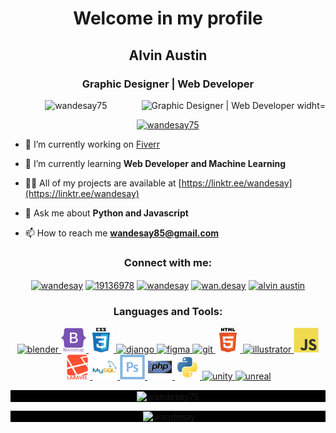 <h1 align="center">Welcome in my profile</h1>
<h2 align="center">Alvin Austin</h1>
<h3 align="center">Graphic Designer | Web Developer</h3>
<img align="right" alt="Graphic Designer | Web Developer widht="400" src="https://cdn.dribbble.com/users/729829/screenshots/2712522/galshir.gif">

<p align="center"> <img src="https://komarev.com/ghpvc/?username=wandesay75&label=Profile%20views&color=0e75b6&style=flat" alt="wandesay75" /> </p>

<p align="center"> <a href="https://github.com/ryo-ma/github-profile-trophy"><img src="https://github-profile-trophy.vercel.app/?username=wandesay75&theme=onedark" alt="wandesay75" /></a> </p>


- 🔭 I’m currently working on [Fiverr](https://www.fiverr.com/wandesay)

- 🌱 I’m currently learning **Web Developer and Machine Learning**

- 👨‍💻 All of my projects are available at [https://linktr.ee/wandesay](https://linktr.ee/wandesay)

- 💬 Ask me about **Python and Javascript**

- 📫 How to reach me **wandesay85@gmail.com**

<h3 align="center">Connect with me:</h3>
<p align="center">
<a href="https://linkedin.com/in/wandesay" target="_blank"><img align="center" src="https://raw.githubusercontent.com/rahuldkjain/github-profile-readme-generator/master/src/images/icons/Social/linked-in-alt.svg" alt="wandesay" height="30" width="40" /></a>
<a href="https://stackoverflow.com/users/19136978" target="_blank"><img align="center" src="https://raw.githubusercontent.com/rahuldkjain/github-profile-readme-generator/master/src/images/icons/Social/stack-overflow.svg" alt="19136978" height="30" width="40" /></a>
<a href="https://fb.com/wandesay" target="_blank"><img align="center" src="https://raw.githubusercontent.com/rahuldkjain/github-profile-readme-generator/master/src/images/icons/Social/facebook.svg" alt="wandesay" height="30" width="40" /></a>
<a href="https://instagram.com/wan.desay" target="_blank"><img align="center" src="https://raw.githubusercontent.com/rahuldkjain/github-profile-readme-generator/master/src/images/icons/Social/instagram.svg" alt="wan.desay" height="30" width="40" /></a>
<a href="https://www.youtube.com/c/alvin austin" target="_blank"><img align="center" src="https://raw.githubusercontent.com/rahuldkjain/github-profile-readme-generator/master/src/images/icons/Social/youtube.svg" alt="alvin austin" height="30" width="40" /></a>
</p>

<h3 align="center">Languages and Tools:</h3>
<p align="center"> <a href="https://www.blender.org/" target="_blank" rel="noreferrer"> <img src="https://download.blender.org/branding/community/blender_community_badge_white.svg" alt="blender" width="40" height="40"/> </a> <a href="https://getbootstrap.com" target="_blank" rel="noreferrer"> <img src="https://raw.githubusercontent.com/devicons/devicon/master/icons/bootstrap/bootstrap-plain-wordmark.svg" alt="bootstrap" width="40" height="40"/> </a> <a href="https://www.w3schools.com/css/" target="_blank" rel="noreferrer"> <img src="https://raw.githubusercontent.com/devicons/devicon/master/icons/css3/css3-original-wordmark.svg" alt="css3" width="40" height="40"/> </a> <a href="https://www.djangoproject.com/" target="_blank" rel="noreferrer"> <img src="https://cdn.worldvectorlogo.com/logos/django.svg" alt="django" width="40" height="40"/> </a> <a href="https://www.figma.com/" target="_blank" rel="noreferrer"> <img src="https://www.vectorlogo.zone/logos/figma/figma-icon.svg" alt="figma" width="40" height="40"/> </a> <a href="https://git-scm.com/" target="_blank" rel="noreferrer"> <img src="https://www.vectorlogo.zone/logos/git-scm/git-scm-icon.svg" alt="git" width="40" height="40"/> </a> <a href="https://www.w3.org/html/" target="_blank" rel="noreferrer"> <img src="https://raw.githubusercontent.com/devicons/devicon/master/icons/html5/html5-original-wordmark.svg" alt="html5" width="40" height="40"/> </a> <a href="https://www.adobe.com/in/products/illustrator.html" target="_blank" rel="noreferrer"> <img src="https://www.vectorlogo.zone/logos/adobe_illustrator/adobe_illustrator-icon.svg" alt="illustrator" width="40" height="40"/> </a> <a href="https://developer.mozilla.org/en-US/docs/Web/JavaScript" target="_blank" rel="noreferrer"> <img src="https://raw.githubusercontent.com/devicons/devicon/master/icons/javascript/javascript-original.svg" alt="javascript" width="40" height="40"/> </a> <a href="https://laravel.com/" target="_blank" rel="noreferrer"> <img src="https://raw.githubusercontent.com/devicons/devicon/master/icons/laravel/laravel-plain-wordmark.svg" alt="laravel" width="40" height="40"/> </a> <a href="https://www.mysql.com/" target="_blank" rel="noreferrer"> <img src="https://raw.githubusercontent.com/devicons/devicon/master/icons/mysql/mysql-original-wordmark.svg" alt="mysql" width="40" height="40"/> </a> <a href="https://www.photoshop.com/en" target="_blank" rel="noreferrer"> <img src="https://raw.githubusercontent.com/devicons/devicon/master/icons/photoshop/photoshop-line.svg" alt="photoshop" width="40" height="40"/> </a> <a href="https://www.php.net" target="_blank" rel="noreferrer"> <img src="https://raw.githubusercontent.com/devicons/devicon/master/icons/php/php-original.svg" alt="php" width="40" height="40"/> </a> <a href="https://www.python.org" target="_blank" rel="noreferrer"> <img src="https://raw.githubusercontent.com/devicons/devicon/master/icons/python/python-original.svg" alt="python" width="40" height="40"/> </a> <a href="https://unity.com/" target="_blank" rel="noreferrer"> <img src="https://www.vectorlogo.zone/logos/unity3d/unity3d-icon.svg" alt="unity" width="40" height="40"/> </a> <a href="https://unrealengine.com/" target="_blank" rel="noreferrer"> <img src="https://raw.githubusercontent.com/kenangundogan/fontisto/036b7eca71aab1bef8e6a0518f7329f13ed62f6b/icons/svg/brand/unreal-engine.svg" alt="unreal" width="40" height="40"/> </a> </p>

<p align="center" style="background-color:black;"><img align="center" style="background-color:black;" src="https://github-readme-stats.vercel.app/api/top-langs?username=wandesay75&show_icons=true&theme=tokyonight&layout=compact" alt="wandesay75" /></p>

<p align="center" style="background-color:black;">&nbsp;<img align="center" style="background-color:black;" src="https://github-readme-stats.vercel.app/api?username=wandesay75&show_icons=true&theme=tokyonight" alt="wandesay" /></p>
